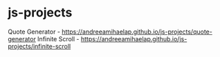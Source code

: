 # js-projects

Quote Generator - https://andreeamihaelap.github.io/js-projects/quote-generator
Infinite Scroll - https://andreeamihaelap.github.io/js-projects/infinite-scroll
